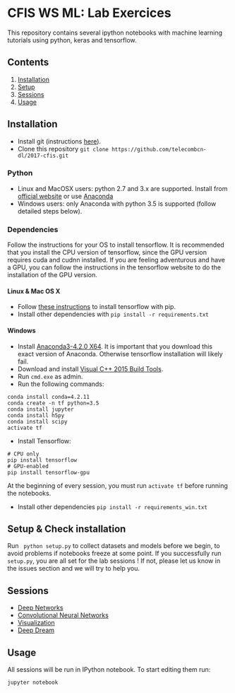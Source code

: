 # CFIS WS ML: Lab Exercices

This repository contains several ipython notebooks with machine learning tutorials using python, keras and tensorflow.

## Contents

1. [Installation](#installation)
2. [Setup](#setup)
3. [Sessions](#sessions)
4. [Usage](#usage)


## Installation

- Install git (instructions [here](https://git-scm.com/downloads)).
- Clone this repository ```git clone https://github.com/telecombcn-dl/2017-cfis.git```

### Python

- Linux and MacOSX users: python 2.7 and 3.x are supported. Install from [official website](https://www.python.org/) or use [Anaconda](https://www.continuum.io/downloads)
- Windows users: only Anaconda with python 3.5 is supported (follow detailed steps below).

### Dependencies

Follow the instructions for your OS to install tensorflow. It is recommended that you install the CPU version of tensorflow, since the GPU version requires cuda and cudnn installed. If you are feeling adventurous and have a GPU, you can follow the instructions in the tensorflow website to do the installation of the GPU version.

#### Linux & Mac OS X

- Follow [these instructions](https://github.com/tensorflow/tensorflow/blob/master/tensorflow/g3doc/get_started/os_setup.md#pip-installation) to install tensorflow with pip.
- Install other dependencies with ```pip install -r requirements.txt```
#### Windows

- Install [Anaconda3-4.2.0 X64](https://repo.continuum.io/archive/Anaconda3-4.2.0-Windows-x86_64.exe). It is important that you download this exact version of Anaconda. Otherwise tensorflow installation will likely fail.
- Download and install [Visual C++ 2015 Build Tools](http://landinghub.visualstudio.com/visual-cpp-build-tools).
- Run ```cmd.exe``` as admin.
- Run the following commands:

```shell
conda install conda=4.2.11
conda create -n tf python=3.5
conda install jupyter
conda install h5py
conda install scipy
activate tf
```

- Install Tensorflow:

```
# CPU only
pip install tensorflow
# GPU-enabled
pip install tensorflow-gpu
```

At the beginning of every session, you must run ```activate tf``` before running the notebooks.
- Install other dependencies ```pip install -r requirements_win.txt```


## Setup & Check installation

Run ``` python setup.py``` to collect datasets and models before we begin, to avoid problems if notebooks freeze at some point.
If you successfully run ```setup.py```, you are all set for the lab sessions ! If not, please let us know in the issues section and we will try to help you.

## Sessions

- [Deep Networks](sessions/mlp.ipynb)
- [Convolutional Neural Networks](sessions/convnets.ipynb)
- [Visualization](sessions/visualization.ipynb)
- [Deep Dream](sessions/dream.ipynb)


## Usage

All sessions will be run in IPython notebook. To start editing them run:

```shell
jupyter notebook
```
